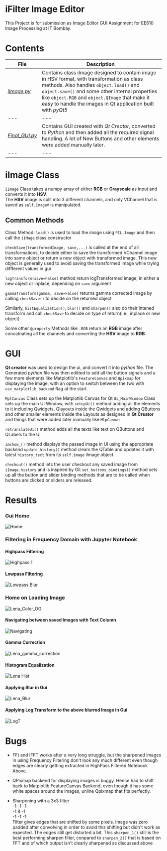 # iFilter Image Editor
This Project is for submission as Image Editor GUI Assignment for EE610 Image Processing at IT Bombay.

# Contents
|**File**|**Description**|
|---|---|
|[*iImage.py*](https://github.com/dumbPy/iFilter_Image_Editor/blob/master/iImage.py)|Contains class iImage designed to contain image in HSV format, with transformation as class methods. Also handles `object.load()` and `object.save()` and some other internal properties like `object.RGB` and `object.QImage` that make it easy to handle the images in Qt application built with *pyQt5*|
|---|---|
|[*Final_GUI.py*](https://github.com/dumbPy/iFilter_Image_Editor/blob/master/Final_GUI.py)|Contains GUI created with *Qt Creator*, converted to *Python* and then added all the required signal handling. A lot of New Buttons and other elements were added manually later.|
|---|---|


# iImage Class
`iImage` Class takes a numpy array of either **RGB** or **Grayscale** as input and converts it into **HSV**.  
The **HSV** image is split into 3 different channels, and only VChannel that is saved as `self.ImageV` is manipulated.

## Common Methods
Class Method: `load()` is used to load the image using `PIL.Image` and then call the `iIMage` class constructor

`checkSave(transformedImage, save,...)` is called at the end of all transformations, to decide either to save the transformed VChannel image into same object or return a new object with transformed image. This new object is generally used to avoid saving the transformed image while trying diffferent values in gui

`logTransform(save=False)` method return logTransformed image, in either a new object or inplace, depending on `save` argument

`gammaTransform(gamma, save=False)` returns gamma corrected image by calling `checkSave()` to decide on the returned object

Similarly, `histEqualization()`, `blur()` and `sharpen()` also do their intened transform and call `checkSave` to decide on type of return(i.e., inplace or new object)

Some other `@property` Methods like `.RGB` return an **RGB** image after concatnating all the channels and converting the **HSV** image to **RGB**

# GUI
**Qt creator** was used to design the ui, and convert it into *python* file. The Generated *python* file was then editted to add all the button signals and a few more elements like Matplotlib's `FeatureCanvas` and `Qpixmap` for displaying the image, with an option to switch between the two with `use_matplotlib_backend` flag at the start.

`MplCanvas` Class sets up the Matplotlib Canvas for Qt
`Ui_MainWindow` Class sets up the main UI Window, with `setupUi()` method adding all the elements to it including Qwidgets, Qlayouts inside the Qwidgets and adding QButtons and other smaller elements inside the Layouts as designed in **Qt Creator** and things that were added later manually like `MlpCanvas`

`retranslateUi()` method adds all the texts like text on QButtons and QLabels to the Ui

`imshow_()` method displays the passed image in Ui using the appropriate backend
`update_history()` method clears the QTable and updates it with latest `history_text` from its `self.image` iImage object.

`checkout()` method lets the user checkout any saved image from `iImage.history` and is inspired by Git
`set_buttons_bindings()` method sets up all the button and slider binding methods that are to be called when buttons are clicked or sliders are released.

# Results

### Gui Home
![Home](https://github.com/dumbPy/iFilter_Image_Editor/blob/master/outpus_images/home.png)

### Filtering in Frequency Domain with Jupyter Notebook
#### Highpass Filtering
![Highpass 1](https://github.com/dumbPy/iFilter_Image_Editor/blob/master/outpus_images/HighPass_House.png)
#### Lowpass Filtering
![Lowpass Blur](https://github.com/dumbPy/iFilter_Image_Editor/blob/master/outpus_images/LowPass_Lena_GS.png)

### Home on Loading Image
![Lena_Color_OG](https://github.com/dumbPy/iFilter_Image_Editor/blob/master/outpus_images/Lena_Color.png)

#### Navigating between saved Images with Text Column
![Navigating](https://github.com/dumbPy/iFilter_Image_Editor/blob/master/outpus_images/Navigating.png)

#### Gamma Correction
![Lena_gamma_correction](https://github.com/dumbPy/iFilter_Image_Editor/blob/master/outpus_images/Lena_GS_Gamma.png)

#### Histogram Equalization
![Lena Hist](https://github.com/dumbPy/iFilter_Image_Editor/blob/master/outpus_images/Lena_GS_Hist.png)

#### Applying Blur in Gui
![Lena_Blur](https://github.com/dumbPy/iFilter_Image_Editor/blob/master/outpus_images/Lena_Color_Blur.png)

#### Applying Log Transform to the above blurred Image in Gui
![LogT](https://github.com/dumbPy/iFilter_Image_Editor/blob/master/outpus_images/Lena_Color_Blur_LogT.png)


# Bugs
* FFt and IFFT works after a very long struggle, but the sharpened images in using Frequency Filtering don't look any much different even though edges are clearly getting extracted in HighPass Filtered Notebook Above.

* QPixmap backend for displaying images is buggy. Hence had to shift back to Matplotlib FeatureCanvas Backend, even though it has some white spaces around the images, unline Qpixmap that fits perfectly.

* Sharpening with a 3x3 filter   
  -1 -1 -1  
  -1  8 -1  
  -1 -1 -1  
  Filter gives edges that are shifted by some pixels. Image was zero padded after convolving in order to avoid this shifting but didn't work as expected. The edges still get distorted a bit. This `sharpen_1()` still is the best performing sharpen filter, conpared to `sharpen_2()` that is based on FFT and of which output isn't clearly sharpened as discussed above 